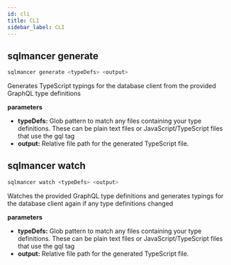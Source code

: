```yaml
---
id: cli
title: CLI
sidebar_label: CLI
---
```


## sqlmancer generate

```bash
sqlmancer generate <typeDefs> <output>
```

Generates TypeScript typings for the database client from the provided GraphQL type definitions

**parameters**
* **typeDefs:** Glob pattern to match any files containing your type definitions. These can be plain text files or JavaScript/TypeScript files that use the gql tag
* **output:** Relative file path for the generated TypeScript file.

## sqlmancer watch

```bash
sqlmancer watch <typeDefs> <output>
```

Watches the provided GraphQL type definitions and generates typings for the database client again if any type definitions changed

**parameters**
* **typeDefs:** Glob pattern to match any files containing your type definitions. These can be plain text files or JavaScript/TypeScript files that use the gql tag
* **output:** Relative file path for the generated TypeScript file.
